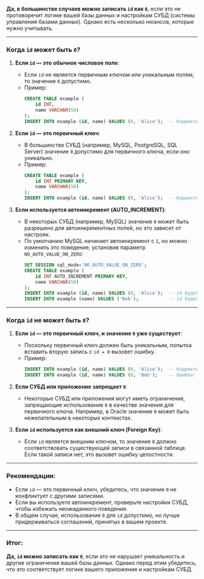 
**Да, в большинстве случаев можно записать `id` как `0`**, если это не противоречит логике вашей базы данных и настройкам СУБД (системы управления базами данных). Однако есть несколько нюансов, которые нужно учитывать.

---

### Когда `id` может быть `0`?
1. **Если `id` — это обычное числовое поле**:
   - Если `id` не является первичным ключом или уникальным полем, то значение `0` допустимо.
   - Пример:
     ```sql
     CREATE TABLE example (
         id INT,
         name VARCHAR(50)
     );
     INSERT INTO example (id, name) VALUES (0, 'Alice');  -- Корректно
     ```

2. **Если `id` — это первичный ключ**:
   - В большинстве СУБД (например, MySQL, PostgreSQL, SQL Server) значение `0` допустимо для первичного ключа, если оно уникально.
   - Пример:
     ```sql
     CREATE TABLE example (
         id INT PRIMARY KEY,
         name VARCHAR(50)
     );
     INSERT INTO example (id, name) VALUES (0, 'Alice');  -- Корректно
     ```

3. **Если используется автоинкремент (AUTO_INCREMENT)**:
   - В некоторых СУБД (например, MySQL) значение `0` может быть разрешено для автоинкрементных полей, но это зависит от настроек.
   - По умолчанию MySQL начинает автоинкремент с `1`, но можно изменить это поведение, установив параметр `NO_AUTO_VALUE_ON_ZERO`:
     ```sql
     SET SESSION sql_mode='NO_AUTO_VALUE_ON_ZERO';
     CREATE TABLE example (
         id INT AUTO_INCREMENT PRIMARY KEY,
         name VARCHAR(50)
     );
     INSERT INTO example (id, name) VALUES (0, 'Alice');  -- id будет 0
     INSERT INTO example (name) VALUES ('Bob');           -- id будет 1
     ```

---

### Когда `id` не может быть `0`?
1. **Если `id` — это первичный ключ, и значение `0` уже существует**:
   - Поскольку первичный ключ должен быть уникальным, попытка вставить вторую запись с `id = 0` вызовет ошибку.
   - Пример:
     ```sql
     INSERT INTO example (id, name) VALUES (0, 'Alice');  -- Корректно
     INSERT INTO example (id, name) VALUES (0, 'Bob');    -- Ошибка: нарушение уникальности
     ```

2. **Если СУБД или приложение запрещает `0`**:
   - Некоторые СУБД или приложения могут иметь ограничения, запрещающие использование `0` в качестве значения для первичного ключа. Например, в Oracle значение `0` может быть нежелательным в некоторых контекстах.

3. **Если `id` используется как внешний ключ (Foreign Key)**:
   - Если `id` является внешним ключом, то значение `0` должно соответствовать существующей записи в связанной таблице. Если такой записи нет, это вызовет ошибку целостности.

---

### Рекомендации:
- Если `id` — это первичный ключ, убедитесь, что значение `0` не конфликтует с другими записями.
- Если вы используете автоинкремент, проверьте настройки СУБД, чтобы избежать неожиданного поведения.
- В общем случае, использование `0` для `id` допустимо, но лучше придерживаться соглашений, принятых в вашем проекте.

---

### Итог:
**Да, `id` можно записать как `0`**, если это не нарушает уникальность и другие ограничения вашей базы данных. Однако перед этим убедитесь, что это соответствует логике вашего приложения и настройкам СУБД.